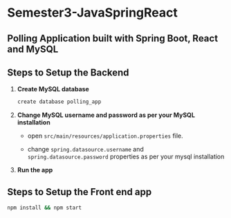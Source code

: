 # Semester3-JavaSpringReact

## Polling Application built with Spring Boot, React and MySQL

## Steps to Setup the Backend

1. **Create MySQL database**

	```bash
	create database polling_app
	```

3. **Change MySQL username and password as per your MySQL installation**

	+ open `src/main/resources/application.properties` file.

	+ change `spring.datasource.username` and `spring.datasource.password` properties as per your mysql installation

4. **Run the app**


## Steps to Setup the Front end app

```bash
npm install && npm start
```

